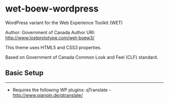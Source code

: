 wet-boew-wordpress
==================

WordPress variant for the Web Experience Toolkit (WET)

Author: Government of Canada
Author URI: http://www.lostprototype.com/wet-boew3/

This theme uses HTML5 and CSS3 properties.

Based on Government of Canada Common Look and Feel (CLF) standard.

## Basic Setup
---------------------------------

- Requires the following WP plugins:
qTranslate - http://www.qianqin.de/qtranslate/